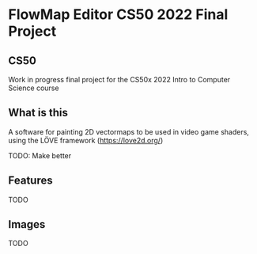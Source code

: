 # FlowMap Editor CS50 2022 Final Project
## CS50
Work in progress final project for the CS50x 2022 Intro to Computer Science course

## What is this

A software for painting 2D vectormaps to be used in video game shaders, using the LÖVE framework (https://love2d.org/)

TODO: Make better

## Features

TODO

## Images

TODO
